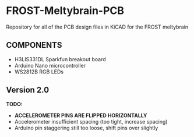 # FROST-Meltybrain-PCB
Repository for all of the PCB design files in KiCAD for the FROST meltybrain

## COMPONENTS
- H3LIS331DL Sparkfun breakout board
- Arduino Nano microcontroller
- WS2812B RGB LEDs

## Version 2.0
**TODO:**
- **ACCELEROMETER PINS ARE FLIPPED HORIZONTALLY**
- Accelerometer insufficient spacing (too tight, increase spacing)
- Arduino pin staggering still too loose, shift pins over slightly